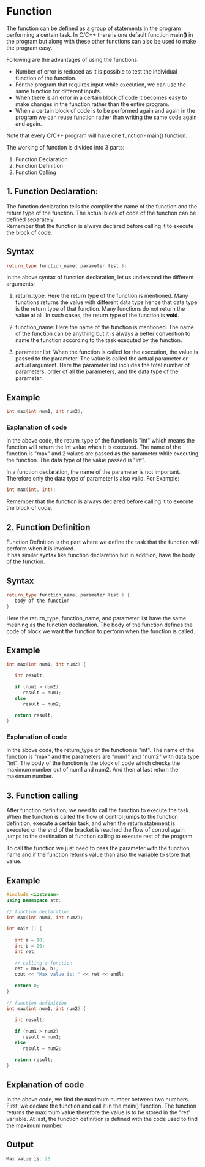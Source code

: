 # Function  

The function can be defined as a group of statements in the program performing a certain task. In C/C++ there is one default function **main()** in the program but along with these other functions can also be used to make the program easy.  

Following are the advantages of using the functions:

* Number of error is reduced as it is possible to test the individual function of the function.  
* For the program that requires input while execution, we can use the same function for different inputs.
* When there is an error in a certain block of code it becomes easy to make changes in the function rather than the entire program.
* When a certain block of code is to be performed again and again in the program we can reuse function rather than writing the same code again and again.  

Note that every C/C++ program will have one function- main() function.

The working of function is divided into 3 parts:

1. Function Declaration
2. Function Definition 
3. Function Calling   

## 1. Function Declaration:  

The function declaration tells the compiler the name of the function and the return type of the function. The actual block of code of the function can be defined separately.  
Remember that the function is always declared before calling it to execute the block of code. 

## Syntax  

```c++
return_type function_name( parameter list );
```

In the above syntax of function declaration, let us understand the different arguments:  

1. return_type: Here the return type of the function is mentioned. Many functions returns the value with different data type hence that data type is the return type of that function. Many functions do not return the value at all. In such cases, the return type of the function is **void**.  

2. function_name: Here the name of the function is mentioned. The name of the function can be anything but it is always a better convention to name the function according to the task executed by the function.  

3. parameter list: When the function is called for the execution, the value is passed to the parameter. The value is called the actual parameter or actual argument. Here the parameter list includes the total number of parameters, order of all the parameters, and the data type of the parameter.  

## Example  

```c++
int max(int num1, int num2);
```
### Explanation of code

In the above code, the return_type of the function is "int" which means the function will return the int value when it is executed. The name of the function is "max" and 2 values are passed as the parameter while executing the function. The data type of the value passed is "int".

In a function declaration, the name of the parameter is not important. Therefore only the data type of parameter is also valid. For Example:

```c++
int max(int, int);
```
Remember that the function is always declared before calling it to execute the block of code. 

## 2. Function Definition  

Function Definition is the part where we define the task that the function will perform when it is invoked.  
It has similar syntax like function declaration but in addition, have the body of the function.   

## Syntax  

```c++
return_type function_name( parameter list ) {
   body of the function
}
```
Here the return_type, function_name, and parameter list have the same meaning as the function declaration. The body of the function defines the code of block we want the function to perform when the function is called.   

## Example  

```c++
int max(int num1, int num2) {

   int result;
 
   if (num1 > num2)
      result = num1;
   else
      result = num2;
 
   return result; 
}
```
### Explanation of code

In the above code, the return_type of the function is "int". The name of the function is "max" and the parameters are "num1" and "num2" with data type "int". The body of the function is the block of code which checks the maximum number out of num1 and num2. And then at last return the maximum number. 

## 3. Function calling 

After function definition, we need to call the function to execute the task.  
When the function is called the flow of control jumps to the function definition, execute a certain task, and when the return statement is executed or the end of the bracket is reached the flow of control again jumps to the destination of function calling to execute rest of the program.  

To call the function we just need to pass the parameter with the function name and if the function returns value than also the variable to store that value.  

## Example  
```c++
#include <iostream>
using namespace std;
 
// function declaration
int max(int num1, int num2);
 
int main () {
 
   int a = 10;
   int b = 20;
   int ret;
 
   // calling a function 
   ret = max(a, b);
   cout << "Max value is: " << ret << endl;
 
   return 0;
}
 
// function definition  
int max(int num1, int num2) {
   
   int result;
 
   if (num1 > num2)
      result = num1;
   else
      result = num2;
 
   return result; 
}
```

## Explanation of code   

In the above code, we find the maximum number between two numbers. First, we declare the function and call it in the main() function. The function returns the maximum value therefore the value is to be stored in the "ret" variable. At last, the function definition is defined with the code used to find the maximum number.  

## Output  

```c++
Max value is: 20
```

